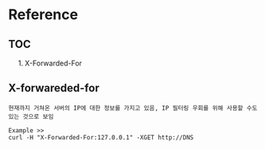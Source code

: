 # Reference 
<h2>TOC</h2>
&nbsp;&nbsp;&nbsp;&nbsp; 1. X-Forwarded-For<br>

## X-forwareded-for
```
현재까지 거쳐온 서버의 IP에 대한 정보를 가지고 있음, IP 필터링 우회를 위해 사용할 수도 있는 것으로 보임

Example >>
curl -H "X-Forwarded-For:127.0.0.1" -XGET http://DNS
```